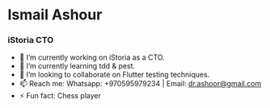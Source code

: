 # Ismail Ashour
### iStoria CTO

- 🔭 I’m currently working on iStoria as a CTO.
- 🌱 I’m currently learning tdd & pest.
- 💞️ I’m looking to collaborate on Flutter testing techniques.
- 📫 Reach me: Whatsapp: +970595979234 | Email: dr.ashoor@gmail.com
- ⚡ Fun fact: Chess player

